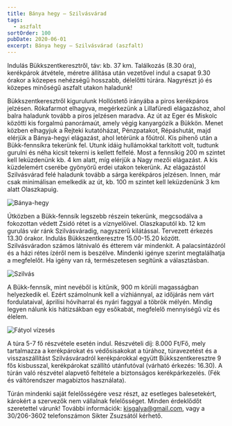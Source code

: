 ```yaml
---
title: Bánya hegy – Szilvásvárad
tags:
  - aszfalt
sortOrder: 100
pubDate: 2020-06-01
excerpt: Bánya hegy – Szilvásvárad (aszfalt)
---
```


Indulás Bükkszentkeresztről, táv: kb. 37 km. Találkozás (8.30 óra), kerékpárok átvétele, méretre állítása után vezetővel indul a csapat 9.30 órakor a közepes nehézségű hosszabb, délelőtti túrára. Nagyrészt jó és közepes minőségű aszfalt utakon haladunk!

Bükkszentkeresztről kigurulunk Hollóstető irányába a piros kerékpáros jelzésen. Rókafarmot elhagyva, megérkezünk a Lillafüredi elágazáshoz, ahol balra haladunk tovább a piros jelzésen maradva. Az út az Eger és Miskolc közötti kis forgalmú panorámaút, amely végig kanyargózik a Bükkön. Menet közben elhagyjuk a Rejteki kutatóházat, Pénzpatakot, Répáshutát, majd elérjük a Bánya-hegyi elágazást, ahol letérünk a főútról. Kis pihenő után a Bükk-fennsíkra tekerünk fel. Utunk idáig hullámokkal tarkított volt, tudtunk gurulni és néha kicsit tekerni is kellett felfelé. Most a fennsíkig 200 m szintet kell leküzdenünk kb. 4 km alatt, míg elérjük a Nagy mezői elágazást. A kis küzdelemért cserébe gyönyörű erdei utakon tekerünk. Az elágazástól Szilvásvárad felé haladunk tovább a sárga kerékpáros jelzésen. Innen, már csak minimálisan emelkedik az út, kb. 100 m szintet kell leküzdenünk 3 km alatt Olaszkapuig.

![Bánya-hegy](@assets/images/kerekpartura/banya-hegy-szilvasvarad/banya-hegy.jpg)

Útközben a Bükk-fennsík legszebb részein tekerünk, megcsodálva a fokozottan védett Zsidó rétet is a víznyelőivel. Olaszkaputól kb. 12 km gurulás vár ránk Szilvásváradig, nagyszerű kilátással. Tervezett érkezés 13.30 órakor. Indulás Bükkszentkeresztre 15.00-15.20 között. Szilvásváradon számos látnivaló és étterem vár mindenkit. A palacsintázóról és a házi rétes ízéről nem is beszélve. Mindenki igénye szerint megtalálhatja a megfelelőt. Ha igény van rá, természetesen segítünk a választásban.

![Szilvás](@assets/images/kerekpartura/banya-hegy-szilvasvarad/szilvasvarad.jpg)

A Bükk-fennsík, mint nevéből is kitűnik, 900 m körüli magasságban helyezkedik el. Ezért számolnunk kell a vízhiánnyal, az időjárás nem várt fordulataival, áprilisi hóviharral és nyári faggyal a töbrök mélyén. Mindig legyen nálunk kis hátizsákban egy esőkabát, megfelelő mennyiségű víz és élelem.

![Fátyol vízesés](@assets/images/kerekpartura/banya-hegy-szilvasvarad/fatyol-vizeses.jpg)

A túra 5-7 fő részvétele esetén indul. Részvételi díj: 8.000 Ft/Fő, mely tartalmazza a kerékpárokat és védősisakokat a túrához, túravezetést és a visszaszállítást Szilvásváradról kerékpárokkal együtt Bükkszentkeresztre 9 fős kisbusszal, kerékpárokat szállító utánfutóval (várható érkezés: 16.30). A túrán való részvétel alapvető feltétele a biztonságos kerékpárkezelés. (Fék és váltórendszer magabiztos használata).

Túrán mindenki saját felelősségére vesz részt, az esetleges balesetekért, károkért a szervezők nem vállalnak felelősséget. Minden érdeklődőt szeretettel várunk! További információk: [kisgalya@gmail.com](mailto:kisgalya@gmail.com), vagy a 30/206-3602 telefonszámon Sikter Zsuzsától kérhető.
